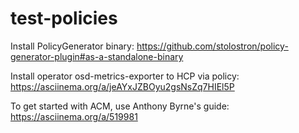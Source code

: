 # test-policies
Install PolicyGenerator binary: https://github.com/stolostron/policy-generator-plugin#as-a-standalone-binary

Install operator osd-metrics-exporter to HCP via policy: https://asciinema.org/a/jeAYxJZBOyu2gsNsZq7HIEl5P

To get started with ACM, use Anthony Byrne's guide: https://asciinema.org/a/519981
